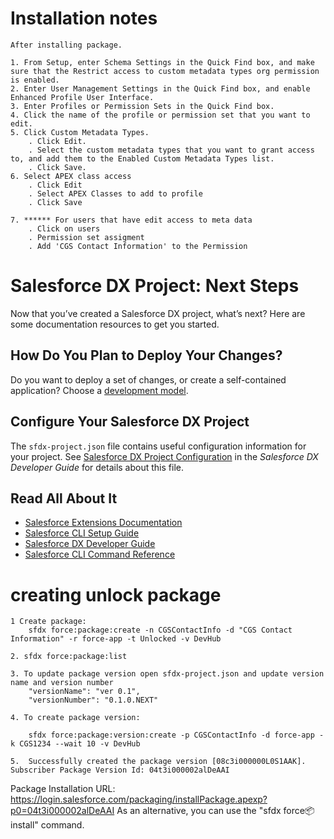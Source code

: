 # Installation notes
    After installing package.

    1. From Setup, enter Schema Settings in the Quick Find box, and make sure that the Restrict access to custom metadata types org permission is enabled.
    2. Enter User Management Settings in the Quick Find box, and enable Enhanced Profile User Interface.
    3. Enter Profiles or Permission Sets in the Quick Find box.
    4. Click the name of the profile or permission set that you want to edit.
    5. Click Custom Metadata Types.
        . Click Edit.
        . Select the custom metadata types that you want to grant access to, and add them to the Enabled Custom Metadata Types list.
        . Click Save.
    6. Select APEX class access
        . Click Edit
        . Select APEX Classes to add to profile
        . Click Save

    7. ****** For users that have edit access to meta data
        . Click on users
        . Permission set assigment
        . Add 'CGS Contact Information' to the Permission

# Salesforce DX Project: Next Steps

Now that you’ve created a Salesforce DX project, what’s next? Here are some documentation resources to get you started.

## How Do You Plan to Deploy Your Changes?

Do you want to deploy a set of changes, or create a self-contained application? Choose a [development model](https://developer.salesforce.com/tools/vscode/en/user-guide/development-models).

## Configure Your Salesforce DX Project

The `sfdx-project.json` file contains useful configuration information for your project. See [Salesforce DX Project Configuration](https://developer.salesforce.com/docs/atlas.en-us.sfdx_dev.meta/sfdx_dev/sfdx_dev_ws_config.htm) in the _Salesforce DX Developer Guide_ for details about this file.

## Read All About It

- [Salesforce Extensions Documentation](https://developer.salesforce.com/tools/vscode/)
- [Salesforce CLI Setup Guide](https://developer.salesforce.com/docs/atlas.en-us.sfdx_setup.meta/sfdx_setup/sfdx_setup_intro.htm)
- [Salesforce DX Developer Guide](https://developer.salesforce.com/docs/atlas.en-us.sfdx_dev.meta/sfdx_dev/sfdx_dev_intro.htm)
- [Salesforce CLI Command Reference](https://developer.salesforce.com/docs/atlas.en-us.sfdx_cli_reference.meta/sfdx_cli_reference/cli_reference.htm)


# creating unlock package
    1 Create package: 
        sfdx force:package:create -n CGSContactInfo -d "CGS Contact Information" -r force-app -t Unlocked -v DevHub
    
    2. sfdx force:package:list
    
    3. To update package version open sfdx-project.json and update version name and version number
        "versionName": "ver 0.1",
        "versionNumber": "0.1.0.NEXT"

    4. To create package version: 

        sfdx force:package:version:create -p CGSContactInfo -d force-app -k CGS1234 --wait 10 -v DevHub

    5.  Successfully created the package version [08c3i000000L0S1AAK]. Subscriber Package Version Id: 04t3i000002alDeAAI
Package Installation URL: https://login.salesforce.com/packaging/installPackage.apexp?p0=04t3i000002alDeAAI
As an alternative, you can use the "sfdx force:package:install" command.